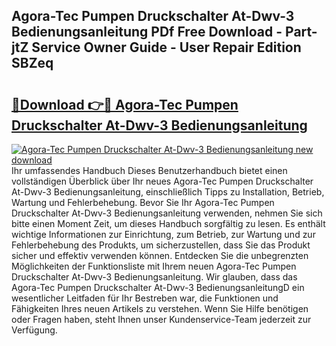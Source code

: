 ## Agora-Tec Pumpen Druckschalter At-Dwv-3 Bedienungsanleitung PDf Free Download - Part-jtZ Service Owner Guide - User Repair Edition SBZeq

# <h2><a href="http://df3xvib.blite.top/?on=Agora-Tec+Pumpen+Druckschalter+At-Dwv-3+Bedienungsanleitung">🔗Download 👉🔴 Agora-Tec Pumpen Druckschalter At-Dwv-3 Bedienungsanleitung</a></h2>

[![Agora-Tec Pumpen Druckschalter At-Dwv-3 Bedienungsanleitung new download](https://i.imgur.com/lujVjoI.png)](http://df3xvib.blite.top/?on=Agora-Tec+Pumpen+Druckschalter+At-Dwv-3+Bedienungsanleitung)
Ihr umfassendes Handbuch Dieses Benutzerhandbuch bietet einen vollständigen Überblick über Ihr neues Agora-Tec Pumpen Druckschalter At-Dwv-3 Bedienungsanleitung, einschließlich Tipps zu Installation, Betrieb, Wartung und Fehlerbehebung. Bevor Sie Ihr Agora-Tec Pumpen Druckschalter At-Dwv-3 Bedienungsanleitung verwenden, nehmen Sie sich bitte einen Moment Zeit, um dieses Handbuch sorgfältig zu lesen. Es enthält wichtige Informationen zur Einrichtung, zum Betrieb, zur Wartung und zur Fehlerbehebung des Produkts, um sicherzustellen, dass Sie das Produkt sicher und effektiv verwenden können. Entdecken Sie die unbegrenzten Möglichkeiten der Funktionsliste mit Ihrem neuen Agora-Tec Pumpen Druckschalter At-Dwv-3 Bedienungsanleitung. Wir glauben, dass das Agora-Tec Pumpen Druckschalter At-Dwv-3 BedienungsanleitungD ein wesentlicher Leitfaden für Ihr Bestreben war, die Funktionen und Fähigkeiten Ihres neuen Artikels zu verstehen. Wenn Sie Hilfe benötigen oder Fragen haben, steht Ihnen unser Kundenservice-Team jederzeit zur Verfügung.
